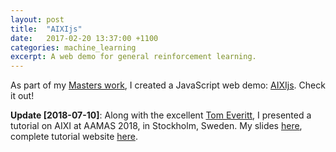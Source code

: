 ```yaml
---
layout: post
title:  "AIXIjs"
date:   2017-02-20 13:37:00 +1100
categories: machine_learning
excerpt: A web demo for general reinforcement learning.
---
```


As part of my [Masters work], I created a JavaScript web demo: [AIXIjs]. Check it out!

**Update [2018-07-10]**: Along with the excellent [Tom Everitt], I presented a tutorial on AIXI at AAMAS 2018, in Stockholm, Sweden. My slides [here](/docs/aixi_tutorial.pdf), complete tutorial website [here](https://www.tomeveritt.se/tutorial/2018/03/08/aamas-18-tutorial-on-universal-rl.html).

[AIXIjs]: https://aslanides.io/aixijs
[Masters work]: /docs/masters_thesis.pdf
[Tom Everitt]: https://tomeveritt.se